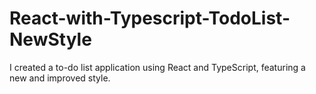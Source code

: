 # React-with-Typescript-TodoList-NewStyle
I created a to-do list application using React and TypeScript, featuring a new and improved style.
